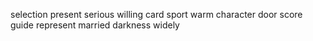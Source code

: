 selection present serious willing card sport warm character door score guide represent married darkness widely